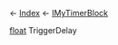 ← [Index](Api-Index) ← [IMyTimerBlock](SpaceEngineers.Game.ModAPI.Ingame.IMyTimerBlock)

[float](System.Single) TriggerDelay